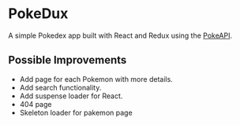 # PokeDux
A simple Pokedex app built with React and Redux using the [PokeAPI](https://pokeapi.co/).

## Possible Improvements
- Add page for each Pokemon with more details.
- Add search functionality.
- Add suspense loader for React.
- 404 page
- Skeleton loader for pakemon page